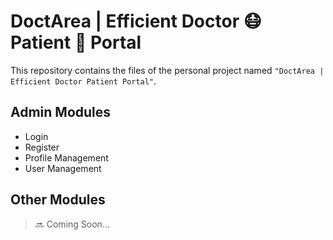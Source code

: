 # DoctArea | Efficient Doctor 😷 Patient 🤒 Portal
This repository contains the files of the personal project named `"DoctArea | Efficient Doctor Patient Portal"`.

## Admin Modules
- Login
- Register
- Profile Management
- User Management

## Other Modules
> 🔜 Coming Soon...

